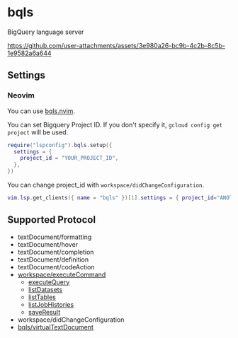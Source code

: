 # bqls

BigQuery language server

https://github.com/user-attachments/assets/3e980a26-bc9b-4c2b-8c5b-1e9582a6a644

## Settings

### Neovim

You can use [bqls.nvim](https://github.com/kitagry/bqls.nvim).

You can set Bigquery Project ID. If you don't specify it, `gcloud config get project` will be used.

```lua
require("lspconfig").bqls.setup({
  settings = {
    project_id = "YOUR_PROJECT_ID",
  },
})
```

You can change project_id with `workspace/didChangeConfiguration`.

```lua
vim.lsp.get_clients({ name = "bqls" })[1].settings = { project_id="ANOTHER_PROJECT_ID" }
```

## Supported Protocol

- textDocument/formatting
- textDocument/hover
- textDocument/completion
- textDocument/definition
- textDocument/codeAction
- [workspace/executeCommand](./docs/api_reference.md#workspaceexecutecommand)
    - [executeQuery](./docs/api_reference.md#executequery)
    - [listDatasets](./docs/api_reference.md#listdatasets)
    - [listTables](./docs/api_reference.md#listtables)
    - [listJobHistories](./docs/api_reference.md#listjobhistories)
    - [saveResult](./docs/api_reference.md#saveResult)
- workspace/didChangeConfiguration
- [bqls/virtualTextDocument](./docs/api_reference.md#bqlsvirtualtextdocument)
